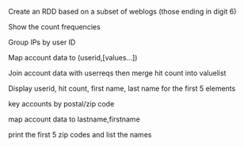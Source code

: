 Create an RDD based on a subset of weblogs (those ending in digit 6)

Show the count frequencies

Group IPs by user ID

Map account data to (userid,[values...])

Join account data with userreqs then merge hit count into valuelist

Display userid, hit count, first name, last name for the first 5 elements

key accounts by postal/zip code

map account data to lastname,firstname

print the first 5 zip codes and list the names
